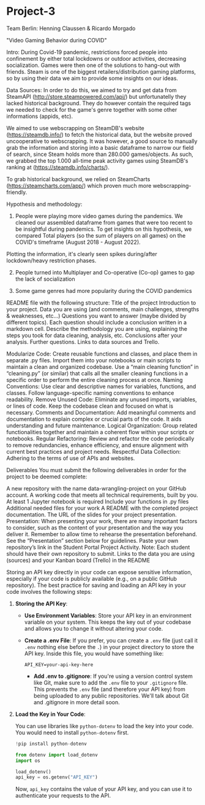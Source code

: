 # Project-3
Team Berlin: Henning Claussen & Ricardo Morgado

"Video Gaming Behavior during COVID"

Intro:
During Covid-19 pandemic, restrictions forced people into confinement by either total lockdowns or outdoor activities, decreasing socialization.
Games were then one of the solutions to hang-out with friends. Steam is one of the biggest retailers/distribution gaming platforms, so by using their data
we aim to provide some insights on our ideas.

Data Sources:
In order to do this, we aimed to try and get data from SteamAPI (http://store.steampowered.com/api/) but unfortunatelly they lacked historical background. They do however contain the required tags we needed to check for the game's genre together with some other informations (appids, etc).

We aimed to use webscrapping on SteamDB's website (https://steamdb.info/) to fetch the historical data, but the website proved uncooperative to webscrapping. It was however, a good source to manually grab the information and storing into a basic dataframe to narrow our field of search, since Steam holds more than 280.000 games/objects. As such, we grabbed the top 1.000 all-time peak activity games using SteamDB's ranking at (https://steamdb.info/charts/).

To grab historical background, we relied on SteamCharts (https://steamcharts.com/app/) which proven much more webscrapping-friendly.

Hypothesis and methodology: 
1. People were playing more video games during the pandemics.
We cleaned our assembled dataframe from games that were too recent to be insightful during pandemics. 
To get insights on this hypothesis, we compared Total players (so the sum of players on all games) on the COVID's timeframe (August 2018 - August 2022).

Plotting the information, it's clearly seen spikes during/after lockdown/heavy restriction phases.


2. People turned into Multiplayer and Co-operative (Co-op) games to gap the lack of socialization


3. Some game genres had more popularity during the COVID pandemics





README file with the following structure:
Title of the project
Introduction to your project.
Data you are using (and comments, main challenges, strengths & weaknesses, etc…)
Questions you want to answer (maybe divided by different topics). Each question should include a conclusion written in a markdown cell.
Describe the methodology you are using, explaining the steps you took for data cleaning, analysis, etc.
Conclusions after your analysis.
Further questions.
Links to data sources and Trello.

Modularize Code: Create reusable functions and classes, and place them in separate .py files. Import them into your notebooks or main scripts to maintain a clean and organized codebase.
Use a “main cleaning function” in “cleaning.py” (or similar) that calls all the smaller cleaning functions in a specific order to perform the entire cleaning process at once.
Naming Conventions: Use clear and descriptive names for variables, functions, and classes. Follow language-specific naming conventions to enhance readability.
Remove Unused Code: Eliminate any unused imports, variables, or lines of code. Keep the codebase clean and focused on what is necessary.
Comments and Documentation: Add meaningful comments and documentation to explain complex or crucial parts of the code. It aids understanding and future maintenance.
Logical Organization: Group related functionalities together and maintain a coherent flow within your scripts or notebooks.
Regular Refactoring: Review and refactor the code periodically to remove redundancies, enhance efficiency, and ensure alignment with current best practices and project needs.
Respectful Data Collection: Adhering to the terms of use of APIs and websites.

Deliverables
You must submit the following deliverables in order for the project to be deemed complete:

A new repository with the name data-wrangling-project on your GitHub account.
A working code that meets all technical requirements, built by you.
At least 1 Jupyter notebook is required
Include your functions in .py files
Additional needed files for your work
A README with the completed project documentation.
The URL of the slides for your project presentation.
Presentation: When presenting your work, there are many important factors to consider, such as the content of your presentation and the way you deliver it.
Remember to allow time to rehearse the presentation beforehand.
See the “Presentation” section below for guidelines.
Paste your own repository’s link in the Student Portal Project Activity.
Note: Each student should have their own repository to submit.
Links to the data you are using (sources) and your Kanban board (Trello) in the README

Storing an API key directly in your code can expose sensitive information, especially if your code is publicly available (e.g., on a public GitHub repository). The best practice for saving and loading an API key in your code involves the following steps:

1. **Storing the API Key**:
    - **Use Environment Variables**: Store your API key in an environment variable on your system. This keeps the key out of your codebase and allows you to change it without altering your code.


    - **Create a .env File**: If you prefer, you can create a `.env` file (just call it `.env` nothing else before the `.`) in your project directory to store the API key. Inside this file, you would have something like:
   
       ```
       API_KEY=your-api-key-here
       ```

        - **Add .env to .gitignore**: If you're using a version control system like Git, make sure to add the `.env` file to your `.gitignore` file. This prevents the `.env` file (and therefore your API key) from being uploaded to any public repositories. We'll talk about Git and .gitignore in more detail soon.

2. **Load the Key in Your Code**: 

    You can use libraries like `python-dotenv` to load the key into your code. 
    You would need to install `python-dotenv` first.
    ```python 
    !pip install python-dotenv

    from dotenv import load_dotenv
    import os

    load_dotenv()
    api_key = os.getenv("API_KEY")
    ```

       
    Now, `api_key` contains the value of your API key, and you can use it to authenticate your requests to the API.
       

       